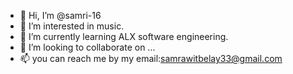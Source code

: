 - 👋 Hi, I’m @samri-16
- 👀 I’m interested in music.
- 🌱 I’m currently learning ALX software engineering.
- 💞️ I’m looking to collaborate on ...
- 📫 you can reach me by my email:samrawitbelay33@gmail.com

<!---
samri-16/samri-16 is a ✨ special ✨ repository because its `README.md` (this file) appears on your GitHub profile.
You can click the Preview link to take a look at your changes.
--->
